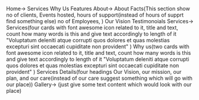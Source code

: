 Home->
    Services
    Why Us
    Features
About->
    About
    Facts(This section show no of clients, Events hosted, hours of support(instead of hours of supprt find something else) no of Employees, )
    Our Vision
    Testimonoials
Services->
    Services(four cards with font awesome icon related to it, title and text, count how many words is this and give text accordingly to length of it "Voluptatum deleniti atque corrupti quos dolores et quas molestias excepturi sint occaecati cupiditate non provident" )
    Why us(two cards with font awesome icon related to it, title and text, count how many words is this and give text accordingly to length of it "Voluptatum deleniti atque corrupti quos dolores et quas molestias excepturi sint occaecati cupiditate non provident" )
    Services Details(four headings Our Vision, our mission, our plan, and our care(instead of our care suggest something which will go with our place))
Gallery->
    (just give some text content which would look with our place)
